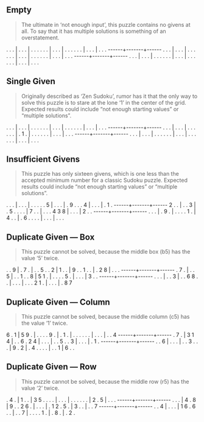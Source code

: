 ## Empty
> The ultimate in ‘not enough input’, this puzzle contains no givens at all. To 
> say that it has multiple solutions is something of an overstatement. 

. . . | . . . | . . .
. . . | . . . | . . .
. . . | . . . | . . .
------+-------+------
. . . | . . . | . . .
. . . | . . . | . . .
. . . | . . . | . . .
------+-------+------
. . . | . . . | . . .
. . . | . . . | . . .
. . . | . . . | . . .

##  Single Given 
> Originally described as ‘Zen Sudoku’, rumor has it that the only way to solve
> this puzzle is to stare at the lone ‘1’ in the center of the grid. Expected 
> results could include “not enough starting values” or “multiple solutions”. 

. . . | . . . | . . .
. . . | . . . | . . .
. . . | . . . | . . .
------+-------+------
. . . | . . . | . . .
. . . | . 1 . | . . .
. . . | . . . | . . .
------+-------+------
. . . | . . . | . . .
. . . | . . . | . . .
. . . | . . . | . . .

##  Insufficient Givens 
> This puzzle has only sixteen givens, which is one less than the accepted minimum 
> number for a classic Sudoku puzzle. Expected results could include “not enough 
> starting values” or “multiple solutions”. 

. . . | . . . | . . .
. . 5 | . . . | . 9 .
. . 4 | . . . | . 1 .
------+-------+------
2 . . | . . 3 | . 5 .
. . . | 7 . . | . . .
4 3 8 | . . . | 2 . .
------+-------+------
. . . | . 9 . | . . .
. 1 . | 4 . . | . 6 .
. . . | . . . | . . .


##  Duplicate Given — Box 
> This puzzle cannot be solved, because the middle box (b5) has the value ‘5’
> twice. 

. . 9 | . 7 . | . . 5
. . 2 | 1 . . | 9 . .
1 . . | . 2 8 | . . .
------+-------+------
. 7 . | . . 5 | . . 1
. . 8 | 5 1 . | . . .
. 5 . | . . . | 3 . .
------+-------+------
. . . | . . 3 | . . 6
8 . . | . . . | . . .
2 1 . | . . . | . 8 7

##  Duplicate Given — Column 
> This puzzle cannot be solved, because the middle column (c5) has the value ‘1’ 
> twice. 

6 . 1 | 5 9 . | . . .
. 9 . | . 1 . | . . .
. . . | . . . | . . 4
------+-------+------
. 7 . | 3 1 4 | . . 6
. 2 4 | . . . | . . 5
. . 3 | . . . | . 1 .
------+-------+------
. . 6 | . . . | . . 3
. . . | 9 . 2 | . 4 .
. . . | . . 1 | 6 . .

##  Duplicate Given — Row 
> This puzzle cannot be solved, because the middle row (r5) has the value ‘2’ 
> twice. 

. 4 . | 1 . . | 3 5 .
. . . | . . . | . . .
. . . | 2 . 5 | . . .
------+-------+------
. . . | 4 . 8 | 9 . .
2 6 . | . . . | . 1 2
. 5 . | 3 . . | . . 7
------+-------+------
. . 4 | . . . | 1 6 .
6 . . | . . 7 | . . .
. 1 . | . 8 . | . 2 .
